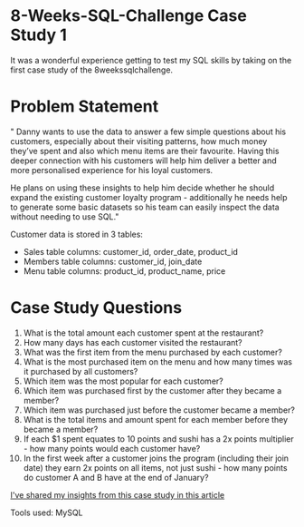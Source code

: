 # 8-Weeks-SQL-Challenge Case Study 1
It was a wonderful experience getting to test my SQL skills by taking on the first case study of the 8weekssqlchallenge.
# Problem Statement
" Danny wants to use the data to answer a few simple questions about his customers, especially about their visiting patterns, how much money they’ve spent and also which menu items are their favourite. Having this deeper connection with his customers will help him deliver a better and more personalised experience for his loyal customers.

He plans on using these insights to help him decide whether he should expand the existing customer loyalty program - additionally he needs help to generate some basic datasets so his team can easily inspect the data without needing to use SQL."

Customer data is stored in 3 tables:
* Sales table columns: customer_id, order_date, product_id
* Members table columns: customer_id, join_date
* Menu table columns: product_id, product_name, price
# Case Study Questions
1. What is the total amount each customer spent at the restaurant?
2. How many days has each customer visited the restaurant?
3. What was the first item from the menu purchased by each customer?
4. What is the most purchased item on the menu and how many times was it purchased by all customers?
5. Which item was the most popular for each customer?
6. Which item was purchased first by the customer after they became a member?
7. Which item was purchased just before the customer became a member?
8. What is the total items and amount spent for each member before they became a member?
9. If each $1 spent equates to 10 points and sushi has a 2x points multiplier - how many points would each customer have?
10. In the first week after a customer joins the program (including their join date) they earn 2x points on all items, not just sushi - how many points do customer A and B have at the end of January?
   
 [I've shared my insights from this case study in this article](https://medium.com/@dianainjelwa/8-weeks-sql-challenge-case-study-1-ba5bac2ea7f0)

Tools used: MySQL
